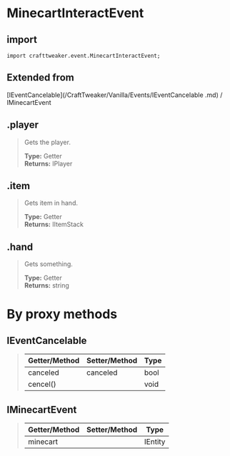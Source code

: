 # MinecartInteractEvent

## import
`import crafttweaker.event.MinecartInteractEvent;`

## Extended from
[IEventCancelable](/CraftTweaker/Vanilla/Events/IEventCancelable .md) / IMinecartEvent

## .player
> Gets the player.
>
> **Type:** Getter  
> **Returns:** IPlayer

## .item
> Gets item in hand.
>
> **Type:** Getter  
> **Returns:** IItemStack

## .hand
> Gets something.
>
> **Type:** Getter  
> **Returns:** string

# By proxy methods

## IEventCancelable
> | Getter/Method   | Setter/Method     | Type                  |
> |-----------------|-------------------|-----------------------|
> | canceled        | canceled          | bool                  |
> | cencel()        |                   | void                  |

## IMinecartEvent
> | Getter/Method   | Setter/Method     | Type                  |
> |-----------------|-------------------|-----------------------|
> | minecart        |                   | IEntity               |